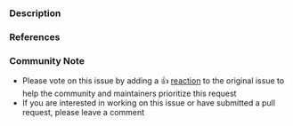 ### Description

<!--- Please leave a helpful description of the pull request here. --->

### References
<!---
Are there any other GitHub issues (open or closed) or pull requests that should be linked here? Vendor blog posts or documentation?
--->

### Community Note
<!--- Please keep this note for the community --->
* Please vote on this issue by adding a 👍 [reaction](https://blog.github.com/2016-03-10-add-reactions-to-pull-requests-issues-and-comments/) to the original issue to help the community and maintainers prioritize this request
* If you are interested in working on this issue or have submitted a pull request, please leave a comment
